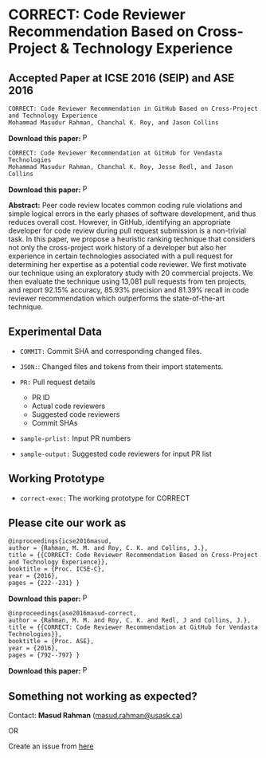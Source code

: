 # CORRECT: Code Reviewer Recommendation Based on Cross-Project & Technology Experience

Accepted Paper at ICSE 2016 (SEIP) and ASE 2016
-----------------------------------------------
```
CORRECT: Code Reviewer Recommendation in GitHub Based on Cross-Project and Technology Experience
Mohammad Masudur Rahman, Chanchal K. Roy, and Jason Collins
```
**Download this paper:**  [<img src="http://homepage.usask.ca/~masud.rahman/img/pdf.png"
     alt="PDF" heigh="16px" width="16px" />](http://homepage.usask.ca/~masud.rahman/papers/masud-ICSE2016.pdf)
```
CORRECT: Code Reviewer Recommendation at GitHub for Vendasta Technologies
Mohammad Masudur Rahman, Chanchal K. Roy, Jesse Redl, and Jason Collins
```
**Download this paper:**  [<img src="http://homepage.usask.ca/~masud.rahman/img/pdf.png"
     alt="PDF" heigh="16px" width="16px" />](http://homepage.usask.ca/~masud.rahman/papers/masud-ASE2016a.pdf)

**Abstract:** Peer code review locates common coding rule violations and simple logical errors in the early phases of software development, and thus reduces overall cost. However, in GitHub, identifying an appropriate developer for code review during pull request submission is a non-trivial task. In this paper, we propose a heuristic ranking technique that considers not only the cross-project work history of a developer but also her experience in certain technologies associated with a pull request for determining her expertise as a potential code reviewer. We first motivate our technique using an exploratory study with 20 commercial projects. We then evaluate the technique using 13,081 pull requests from ten projects, and report 92.15% accuracy, 85.93% precision and 81.39% recall in code reviewer recommendation which outperforms the state-of-the-art technique.

Experimental Data
------------------------
- ```COMMIT:``` Commit SHA and corresponding changed files.
- ```JSON:```: Changed files and tokens from their import statements.
- ```PR:``` Pull request details
	- PR ID
	- Actual code reviewers
	- Suggested code reviewers
	- Commit SHAs

- ```sample-prlist:``` Input PR numbers
- ```sample-output:``` Suggested code reviewers for input PR list

Working Prototype
----------------------
- ```correct-exec:``` The working prototype for CORRECT


Please cite our work as
--------------------------
```
@inproceedings{icse2016masud, 
author = {Rahman, M. M. and Roy, C. K. and Collins, J.}, 
title = {{CORRECT: Code Reviewer Recommendation Based on Cross-Project and Technology Experience}}, 
booktitle = {Proc. ICSE-C}, 
year = {2016}, 
pages = {222--231} }
```
**Download this paper:**  [<img src="http://homepage.usask.ca/~masud.rahman/img/pdf.png"
     alt="PDF" heigh="16px" width="16px" />](http://homepage.usask.ca/~masud.rahman/papers/masud-ICSE2016.pdf)
```
@inproceedings{ase2016masud-correct, 
author = {Rahman, M. M. and Roy, C. K. and Redl, J and Collins, J.}, 
title = {{CORRECT: Code Reviewer Recommendation at GitHub for Vendasta Technologies}}, 
booktitle = {Proc. ASE}, 
year = {2016}, 
pages = {792--797} }
```
**Download this paper:**  [<img src="http://homepage.usask.ca/~masud.rahman/img/pdf.png"
     alt="PDF" heigh="16px" width="16px" />](http://homepage.usask.ca/~masud.rahman/papers/masud-ASE2016a.pdf)

## Something not working as expected?

Contact:  **Masud Rahman**  ([masud.rahman@usask.ca](mailto:masud.rahman@usask.ca))

OR

Create an issue from  [here](https://github.com/masud-technope/CORRECT-Replication-Package-ICSE2016/issues/new)




